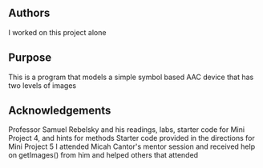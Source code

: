 ## Authors
I worked on this project alone

## Purpose
This is a program that models a simple symbol based AAC device that has two levels of images

## Acknowledgements
Professor Samuel Rebelsky and his readings, labs, starter code for Mini Project 4, and hints for methods
Starter code provided in the directions for Mini Project 5
I attended Micah Cantor's mentor session and received help on getImages() from him and helped others that attended


